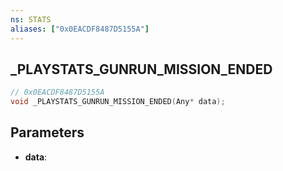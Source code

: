 ```yaml
---
ns: STATS
aliases: ["0x0EACDF8487D5155A"]
---
```

## _PLAYSTATS_GUNRUN_MISSION_ENDED

```c
// 0x0EACDF8487D5155A
void _PLAYSTATS_GUNRUN_MISSION_ENDED(Any* data);
```


## Parameters
* **data**: 


